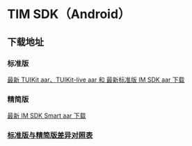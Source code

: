 # TIM SDK（Android）

## 下载地址

### 标准版
[最新 TUIKit aar、TUIKit-live aar 和 最新标准版 IM SDK aar 下载](https://imsdk-1252463788.cos.ap-guangzhou.myqcloud.com/5.0.10/TIM_SDK_Android_latest_aar.zip)


### 精简版
[最新 IM SDK Smart aar 下载](https://imsdk-1252463788.cos.ap-guangzhou.myqcloud.com/restructure/android/5.0.106/imsdk-smart-5.0.106.aar)


### [标准版与精简版差异对照表](https://github.com/tencentyun/TIMSDK#%E6%A0%87%E5%87%86%E7%89%88%E4%B8%8E%E7%B2%BE%E7%AE%80%E7%89%88%E5%B7%AE%E5%BC%82%E5%AF%B9%E7%85%A7%E8%A1%A8)
